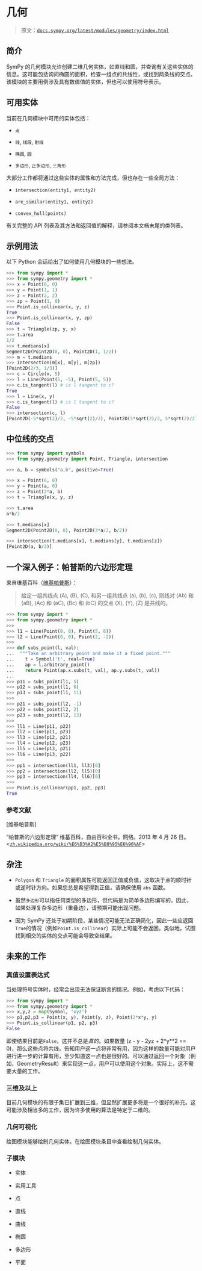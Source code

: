 # 几何

> 原文：[`docs.sympy.org/latest/modules/geometry/index.html`](https://docs.sympy.org/latest/modules/geometry/index.html)

## 简介

SymPy 的几何模块允许创建二维几何实体，如直线和圆，并查询有关这些实体的信息。这可能包括询问椭圆的面积，检查一组点的共线性，或找到两条线的交点。该模块的主要用例涉及具有数值值的实体，但也可以使用符号表示。

## 可用实体

当前在几何模块中可用的实体包括：

+   `点`

+   `线`, `线段`, `射线`

+   `椭圆`, `圆`

+   `多边形`, `正多边形`, `三角形`

大部分工作都将通过这些实体的属性和方法完成，但也存在一些全局方法：

+   `intersection(entity1, entity2)`

+   `are_similar(entity1, entity2)`

+   `convex_hull(points)`

有关完整的 API 列表及其方法和返回值的解释，请参阅本文档末尾的类列表。

## 示例用法

以下 Python 会话给出了如何使用几何模块的一些想法。

```py
>>> from sympy import *
>>> from sympy.geometry import *
>>> x = Point(0, 0)
>>> y = Point(1, 1)
>>> z = Point(2, 2)
>>> zp = Point(1, 0)
>>> Point.is_collinear(x, y, z)
True
>>> Point.is_collinear(x, y, zp)
False
>>> t = Triangle(zp, y, x)
>>> t.area
1/2
>>> t.medians[x]
Segment2D(Point2D(0, 0), Point2D(1, 1/2))
>>> m = t.medians
>>> intersection(m[x], m[y], m[zp])
[Point2D(2/3, 1/3)]
>>> c = Circle(x, 5)
>>> l = Line(Point(5, -5), Point(5, 5))
>>> c.is_tangent(l) # is l tangent to c?
True
>>> l = Line(x, y)
>>> c.is_tangent(l) # is l tangent to c?
False
>>> intersection(c, l)
[Point2D(-5*sqrt(2)/2, -5*sqrt(2)/2), Point2D(5*sqrt(2)/2, 5*sqrt(2)/2)] 
```

## 中位线的交点

```py
>>> from sympy import symbols
>>> from sympy.geometry import Point, Triangle, intersection

>>> a, b = symbols("a,b", positive=True)

>>> x = Point(0, 0)
>>> y = Point(a, 0)
>>> z = Point(2*a, b)
>>> t = Triangle(x, y, z)

>>> t.area
a*b/2

>>> t.medians[x]
Segment2D(Point2D(0, 0), Point2D(3*a/2, b/2))

>>> intersection(t.medians[x], t.medians[y], t.medians[z])
[Point2D(a, b/3)] 
```

## 一个深入例子：帕普斯的六边形定理

来自维基百科（[维基帕普斯](https://zh.wikipedia.org/wiki/%E6%B3%A2%E5%B8%95%E6%96%AF)）：

> 给定一组共线点 \(A\), \(B\), \(C\), 和另一组共线点 \(a\), \(b\), \(c\), 则线对 \(Ab\) 和 \(aB\), \(Ac\) 和 \(aC\), \(Bc\) 和 \(bC\) 的交点 \(X\), \(Y\), \(Z\) 是共线的。

```py
>>> from sympy import *
>>> from sympy.geometry import *
>>>
>>> l1 = Line(Point(0, 0), Point(5, 6))
>>> l2 = Line(Point(0, 0), Point(2, -2))
>>>
>>> def subs_point(l, val):
...  """Take an arbitrary point and make it a fixed point."""
...    t = Symbol('t', real=True)
...    ap = l.arbitrary_point()
...    return Point(ap.x.subs(t, val), ap.y.subs(t, val))
...
>>> p11 = subs_point(l1, 5)
>>> p12 = subs_point(l1, 6)
>>> p13 = subs_point(l1, 11)
>>>
>>> p21 = subs_point(l2, -1)
>>> p22 = subs_point(l2, 2)
>>> p23 = subs_point(l2, 13)
>>>
>>> ll1 = Line(p11, p22)
>>> ll2 = Line(p11, p23)
>>> ll3 = Line(p12, p21)
>>> ll4 = Line(p12, p23)
>>> ll5 = Line(p13, p21)
>>> ll6 = Line(p13, p22)
>>>
>>> pp1 = intersection(ll1, ll3)[0]
>>> pp2 = intersection(ll2, ll5)[0]
>>> pp3 = intersection(ll4, ll6)[0]
>>>
>>> Point.is_collinear(pp1, pp2, pp3)
True 
```

### 参考文献

[维基帕普斯]

“帕普斯的六边形定理” 维基百科，自由百科全书。网络。2013 年 4 月 26 日。 <[`zh.wikipedia.org/wiki/%E6%B3%A2%E5%B8%95%E6%96%AF`](https://zh.wikipedia.org/wiki/%E6%B3%A2%E5%B8%95%E6%96%AF)>

## 杂注

+   `Polygon` 和 `Triangle` 的面积属性可能返回正值或负值，这取决于点的顺时针或逆时针方向。如果您总是希望得到正值，请确保使用 `abs` 函数。

+   虽然`多边形`可以指任何类型的多边形，但代码是为简单多边形编写的。因此，如果处理复杂多边形（重叠边），请预期可能出现问题。

+   因为 SymPy 还处于初期阶段，某些情况可能无法正确简化，因此一些应返回`True`的情况（例如`Point.is_collinear`）实际上可能不会返回。类似地，试图找到相交的实体的交点可能会导致空结果。

## 未来的工作

### 真值设置表达式

当处理符号实体时，经常会出现无法保证断言的情况。例如，考虑以下代码：

```py
>>> from sympy import *
>>> from sympy.geometry import *
>>> x,y,z = map(Symbol, 'xyz')
>>> p1,p2,p3 = Point(x, y), Point(y, z), Point(2*x*y, y)
>>> Point.is_collinear(p1, p2, p3)
False 
```

即使结果目前是`False`，这并不总是*真的*。如果数量 \(z - y - 2*y*z + 2*y**2 == 0\)，那么这些点将共线。告知用户这一点将非常有用，因为这样的数量可能对用户进行进一步的计算有用，至少知道这一点也是很好的。可以通过返回一个对象（例如，GeometryResult）来实现这一点，用户可以使用这个对象。实际上，这不需要大量的工作。

### 三维及以上

目前几何模块的有限子集已扩展到三维，但显然扩展更多将是一个很好的补充。这可能涉及相当多的工作，因为许多使用的算法是特定于二维的。

### 几何可视化

绘图模块能够绘制几何实体。在绘图模块条目中查看绘制几何实体。

### 子模块

+   实体

+   实用工具

+   点

+   直线

+   曲线

+   椭圆

+   多边形

+   平面

